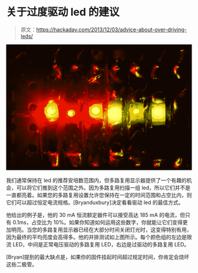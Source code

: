 # 关于过度驱动 led 的建议

> 原文：<https://hackaday.com/2013/12/03/advice-about-over-driving-leds/>

![advice-about-overdriving-leds](img/627f3f3d7da9d5c54aec87fd39d5e9ff.png)

我们通常保持在 led 的推荐安培数范围内，但多路复用显示器提供了一个有趣的机会，可以将它们推到这个范围之外。因为多路复用扫描一组 led，所以它们并不是一直都亮着。如果您的多路复用设置允许您保持在一定的时间范围和占空比内，则它们可以超过恒定电流规格。[Bryanduxbury]决定看看驱动 led 的最佳方式。

他给出的例子是，他的 30 mA 恒流额定器件可以接受高达 185 mA 的电流，但只有 0.1ms，占空比为 10%。如果你知道如何运用这些数字，你就能让它们变得更加明亮。当您的多路复用显示器已经在大部分时间关闭灯光时，这变得特别有用，因为最终的平均亮度会高得多。他的并排测试如上图所示。每个颜色组的左边是限流 LED，中间是正常电压驱动的多路复用 LED，右边是过驱动的多路复用 LED。

[Bryan]提到的最大缺点是，如果你的固件挂起时间超过规定时间，你肯定会烧坏这些二极管。